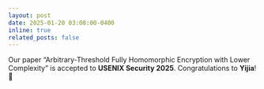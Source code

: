 ```yaml
---
layout: post
date: 2025-01-20 03:08:00-0400
inline: true
related_posts: false
---
```


Our paper “Arbitrary-Threshold Fully Homomorphic Encryption with Lower Complexity” is accepted to **USENIX Security 2025**. Congratulations to **Yijia**! :rocket: